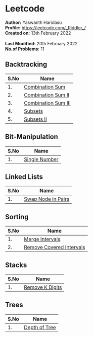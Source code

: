 # Leetcode

**Author:** Yaswanth Haridasu <br>
**Profile:** https://leetcode.com/_Riddler_/ <br>
**Created on:** 13th February 2022 <br><br>
**Last Modified:** 20th February 2022<br>
**No.of Problems:** 11


 ## Backtracking
S.No | Name |
---------|----------|
1\. | [Combination Sum](https://leetcode.com/problems/combination-sum/) |
2\. | [Combination Sum II](https://leetcode.com/problems/combination-sum-ii/) |
3\. | [Combination Sum III](https://leetcode.com/problems/combination-sum-iii/) |    
4\. | [Subsets](https://leetcode.com/problems/subsets/) |
5\. | [Subsets II](https://leetcode.com/problems/subsets-ii/) |

## Bit-Manipulation
S.No | Name |
---------|----------|
1\. | [Single Number](https://leetcode.com/problems/single-number/) |

## Linked Lists
S.No | Name |
---------|----------|
1\. | [Swap Node in Pairs](https://leetcode.com/problems/swap-nodes-in-pairs/) |


## Sorting
S.No | Name |
---------|----------|
1\. | [Merge Intervals](https://leetcode.com/problems/merge-intervals/) |
2\. | [Remove Covered Intervals](https://leetcode.com/problems/remove-covered-intervals/) |


## Stacks
S.No | Name |
---------|----------|
1\. | [Remove K Digits](https://leetcode.com/problems/remove-k-digits/) |


## Trees
S.No | Name |
---------|----------|
1\. | [Depth of Tree](https://leetcode.com/problems/maximum-depth-of-binary-tree/) |
